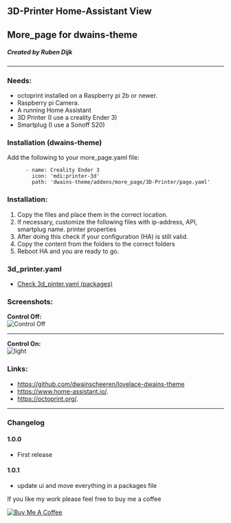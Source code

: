 ## 3D-Printer Home-Assistant View 
## More_page for dwains-theme
##### Created by Ruben Dijk
---
### Needs:
* octoprint installed on a Raspberry pi 2b or newer.
* Raspberry pi Camera.
* A running Home Assistant
* 3D Printer (I use a creality Ender 3)
* Smartplug (I use a Sonoff S20)

### Installation (dwains-theme)
Add the following to your more_page.yaml file:

````
      - name: Creality Ender 3
        icon: 'mdi:printer-3d'
        path: 'dwains-theme/addons/more_page/3D-Printer/page.yaml'
````

### Installation: 
  
1.  Copy the files and place them in the correct location.
2.  If necessary, customize the following files with ip-address, API, smartplug name. printer properties
3.  After doing this check if your configuration (HA) is still valid. 
4.  Copy the content from the folders to the correct folders
5.  Reboot HA and you are ready to go.

### 3d_printer.yaml
* [Check 3d_pinter.yaml (packages)](https://github.com/RubenDijk/ender3-home-assistant/blob/master/3d_printer.yaml/)

### Screenshots:

**Control Off:**<br>
![Control Off](https://github.com/RubenDijk/dwains-theme-addons/blob/master/more_page/3D-Printer/view%20control%20off.png "Control Off")

---

**Control On:**<br>
![light](https://github.com/RubenDijk/dwains-theme-addons/blob/master/more_page/3D-Printer/view%20control%20on.png "Control On")

### Links:
* https://github.com/dwainscheeren/lovelace-dwains-theme
* https://www.home-assistant.io/.
* https://octoprint.org/.

---

### Changelog
#### 1.0.0
- First release
#### 1.0.1
- update ui and move everything in a packages file

If you like my work please feel free to buy me a coffee

<a href="https://www.buymeacoffee.com/RubenDijk" target="_blank"><img src="https://www.buymeacoffee.com/assets/img/custom_images/white_img.png" alt="Buy Me A Coffee"></a>
